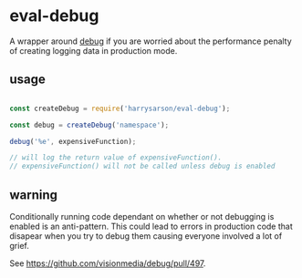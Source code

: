 # eval-debug

A wrapper around [debug](https://github.com/visionmedia/debug/) if you are worried about the 
performance penalty of creating logging data in production mode.

## usage

```js

const createDebug = require('harrysarson/eval-debug');

const debug = createDebug('namespace');

debug('%e', expensiveFunction);

// will log the return value of expensiveFunction(). 
// expensiveFunction() will not be called unless debug is enabled


```

## warning

Conditionally running code dependant on whether or not debugging is enabled is an anti-pattern.
This could lead to errors in production code that disapear when you try to debug them causing 
everyone involved a lot of grief.

See https://github.com/visionmedia/debug/pull/497.